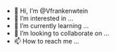 - 👋 Hi, I’m @Vfrankenwtein
- 👀 I’m interested in ...
- 🌱 I’m currently learning ...
- 💞️ I’m looking to collaborate on ...
- 📫 How to reach me ...

<!---
Vfrankenwtein/Vfrankenwtein is a ✨ special ✨ repository because its `README.md` (this file) appears on your GitHub profile.
You can click the Preview link to take a look at your changes.
--->
